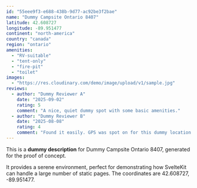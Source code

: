 ```yaml
---
id: "55eee9f3-e688-438b-9d77-ac92be3f2bae"
name: "Dummy Campsite Ontario 8407"
latitude: 42.608727
longitude: -89.951477
continent: "north-america"
country: "canada"
region: "ontario"
amenities:
  - "RV-suitable"
  - "tent-only"
  - "fire-pit"
  - "toilet"
images:
  - "https://res.cloudinary.com/demo/image/upload/v1/sample.jpg"
reviews:
  - author: "Dummy Reviewer A"
    date: "2025-09-02"
    rating: 5
    comment: "A nice, quiet dummy spot with some basic amenities."
  - author: "Dummy Reviewer B"
    date: "2025-08-08"
    rating: 4
    comment: "Found it easily. GPS was spot on for this dummy location."
---
```


This is a **dummy description** for Dummy Campsite Ontario 8407, generated for the proof of concept.

It provides a serene environment, perfect for demonstrating how SvelteKit can handle a large number of static pages. The coordinates are 42.608727, -89.951477.
